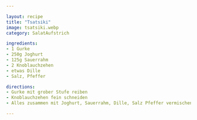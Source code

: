 ```yaml
---

layout: recipe
title: "Tsatsiki"
image: tsatsiki.webp
category: SalatAufstrich

ingredients:
- 1 Gurke
- 250g Joghurt
- 125g Sauerrahm
- 2 Knoblauchzehen
- etwas Dille
- Salz, Pfeffer

directions:
- Gurke mit grober Stufe reiben
- Knoblauchzehen fein schneiden
- Alles zusammen mit Joghurt, Sauerrahm, Dille, Salz Pfeffer vermischen und abschmecken

---
```

